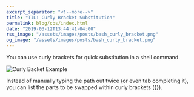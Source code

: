 ```yaml
---
excerpt_separator: "<!--more-->"
title: "TIL: Curly Bracket Substitution"
permalink: blog/cbs/index.html
date: "2019-03-12T13:44:41-04:00"
rss_image: "/assets/images/posts/bash_curly_bracket.png"
og_image: "/assets/images/posts/bash_curly_bracket.png"
---
```


You can use curly brackets for quick substitution in a shell command.

<!--more-->

![Curly Backet Example](/assets/images/posts/bash_curly_bracket.png)

Instead of manually typing the path out twice (or even tab completing it), you can list the parts to be swapped within curly brackets ({}).
